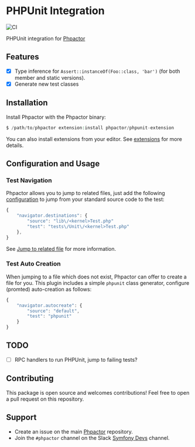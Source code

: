 PHPUnit Integration
===================

![CI](https://github.com/phpactor/phpunit-extension/workflows/CI/badge.svg)

PHPUnit integration for [Phpactor](https://github.com/phpactor/phpactor)

Features
--------

- [x] Type inference for `Assert::instanceOf(Foo::class, 'bar')` (for both
      member and static versions).
- [x] Generate new test classes

Installation
------------

Install Phpactor with the Phpactor binary:

```php
$ /path/to/phpactor extension:install phpactor/phpunit-extension
```

You can also install extensions from your editor. See
[extensions](https://phpactor.github.io/phpactor/extensions.html) for more
details.

Configuration and Usage
-----------------------

### Test Navigation

Phpactor allows you to jump to related files, just add the following
[configuration](https://phpactor.github.io/phpactor/configuration.html) to
jump from your standard source code to the test:

```javascript
{
    "navigator.destinations": {
        "source": "lib\/<kernel>Test.php"
        "test": "tests\/Unit\/<kernel>Test.php"
    },
}
```

See [Jump to related
file](https://phpactor.github.io/phpactor/navigation.html#jump-to-or-generate-related-file)
for more information.

### Test Auto Creation

When jumping to a file which does not exist, Phpactor can offer to create a
file for you. This plugin includes a simple `phpunit` class generator,
configure (promted) auto-creation as follows:

```javascript
{
    "navigator.autocreate": {
        "source": "default",
        "test": "phpunit"
    }
}
```

TODO
----

- [ ] RPC handlers to run PHPUnit, jump to failing tests?

Contributing
------------

This package is open source and welcomes contributions! Feel free to open a
pull request on this repository.

Support
-------

- Create an issue on the main [Phpactor](https://github.com/phpactor/phpactor) repository.
- Join the `#phpactor` channel on the Slack [Symfony Devs](https://symfony.com/slack-invite) channel.


